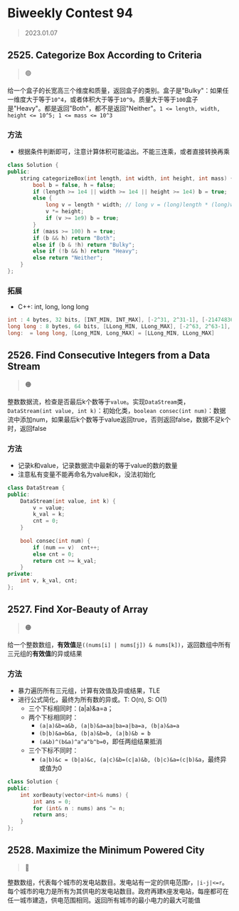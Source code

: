 # Biweekly Contest 94
> 2023.01.07

## 2525. Categorize Box According to Criteria

> :green_circle:

给一个盒子的长宽高三个维度和质量，返回盒子的类别。盒子是"Bulky"：如果任一维度大于等于`10^4`，或者体积大于等于`10^9`。质量大于等于`100`盒子是"Heavy"。都是返回"Both"，都不是返回"Neither"。`1 <= length, width, height <= 10^5; 1 <= mass <= 10^3`

### 方法

- 根据条件判断即可，注意计算体积可能溢出。不能三连乘，或者直接转换再乘

```cpp
class Solution {
public:
    string categorizeBox(int length, int width, int height, int mass) {
        bool b = false, h = false;
        if (length >= 1e4 || width >= 1e4 || height >= 1e4) b = true;
        else {
            long v = length * width; // long v = (long)length * (long)width * (long)height;
            v *= height;
            if (v >= 1e9) b = true;
        }
        if (mass >= 100) h = true;
        if (b && h) return "Both";
        else if (b & !h) return "Bulky";
        else if (!b && h) return "Heavy";
        else return "Neither";
    }
};
```

### 拓展

- C++: int, long, long long 

```cpp
int : 4 bytes, 32 bits, [INT_MIN, INT_MAX], [-2^31, 2^31-1], [-2147483648, 2147483647], [-2e9, 2e9];
long long : 8 bytes, 64 bits, [LLong_MIN, LLong_MAX], [-2^63, 2^63-1], [-9223372036854775808, 9223372036854775807], [-9e18, 9e18];
long:  = long long, [Long_MIN, Long_MAX] = [LLong_MIN, LLong_MAX]
```

## 2526. Find Consecutive Integers from a Data Stream

> :orange_circle:

整数数据流，检查是否最后k个数等于`value`。实现`DataStream`类，`DataStream(int value, int k)`：初始化类，`boolean consec(int num)`：数据流中添加num，如果最后k个数等于value返回true，否则返回false，数据不足k个时，返回false

### 方法

- 记录k和value，记录数据流中最新的等于value的数的数量
- 注意私有变量不能再命名为value和k，没法初始化

```cpp
class DataStream {
public:
    DataStream(int value, int k) {
        v = value;
        k_val = k;
        cnt = 0;
    }
    
    bool consec(int num) {
        if (num == v)  cnt++;
        else cnt = 0;
        return cnt >= k_val;
    }
private:
    int v, k_val, cnt;
};
```

## 2527. Find Xor-Beauty of Array

> :orange_circle:

给一个整数数组，**有效值**是`((nums[i] | nums[j]) & nums[k])`，返回数组中所有三元组的**有效值**的异或结果

### 方法

- 暴力遍历所有三元组，计算有效值及异或结果，TLE
- 进行公式简化，最终为所有数的异或。T: O(n), S: O(1)
  - 三个下标相同时：(a|a)&a=a；
  - 两个下标相同时：
    - `(a|a)&b=a&b, (a|b)&a=aa|ba=a|ba=a, (b|a)&a=a`
    - `(b|b)&a=b&a, (b|a)&b=b, (a|b)&b = b`
    - `(a&b)^(b&a)^a^a^b^b=0`，即任两组结果抵消
  - 三个下标不同时：
    - `(a|b)&c = (b|a)&c, (a|c)&b=(c|a)&b, (b|c)&a=(c|b)&a`，最终异或值为0

```cpp
class Solution {
public:
    int xorBeauty(vector<int>& nums) {
        int ans = 0;
        for (int& n : nums) ans ^= n;
        return ans;
    }
};
```

## 2528. Maximize the Minimum Powered City

> :red_circle:

整数数组，代表每个城市的发电站数目。发电站有一定的供电范围r，`|i-j|<=r`。每个城市的电力是所有为其供电的发电站数目。政府再建k座发电站，每座都可在任一城市建造，供电范围相同。返回所有城市的最小电力的最大可能值